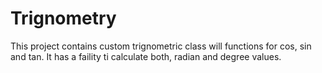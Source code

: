 # Trignometry

This project contains custom trignometric class will functions for cos, sin and tan.
It has a faility ti calculate both, radian and degree values.
